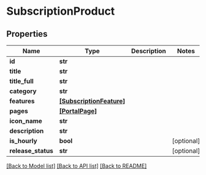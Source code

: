 # SubscriptionProduct


## Properties
Name | Type | Description | Notes
------------ | ------------- | ------------- | -------------
**id** | **str** |  | 
**title** | **str** |  | 
**title_full** | **str** |  | 
**category** | **str** |  | 
**features** | [**[SubscriptionFeature]**](SubscriptionFeature.md) |  | 
**pages** | [**[PortalPage]**](PortalPage.md) |  | 
**icon_name** | **str** |  | 
**description** | **str** |  | 
**is_hourly** | **bool** |  | [optional] 
**release_status** | **str** |  | [optional] 

[[Back to Model list]](../README.md#documentation-for-models) [[Back to API list]](../README.md#documentation-for-api-endpoints) [[Back to README]](../README.md)


